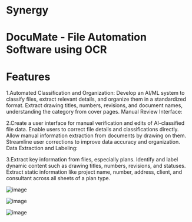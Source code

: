 # Synergy

# DocuMate - File Automation Software using OCR

# Features

1.Automated Classification and Organization:
Develop an AI/ML system to classify files, extract relevant details, and organize them in a standardized format.
Extract drawing titles, numbers, revisions, and document names, understanding the category from cover pages.
Manual Review Interface:

2.Create a user interface for manual verification and edits of AI-classified file data.
Enable users to correct file details and classifications directly.
Allow manual information extraction from documents by drawing on them.
Streamline user corrections to improve data accuracy and organization.
Data Extraction and Labeling:

3.Extract key information from files, especially plans.
Identify and label dynamic content such as drawing titles, numbers, revisions, and statuses.
Extract static information like project name, number, address, client, and consultant across all sheets of a plan type.

![image](https://github.com/Rishi-50/Synergy_Enemies_of_Logic/assets/114904283/7355d97c-0925-4953-8233-de3b337566bd)


![image](https://github.com/Rishi-50/Synergy_Enemies_of_Logic/assets/114904283/aec6ee5f-d0cb-4d61-a968-c51b479a0b54)


![image](https://github.com/Rishi-50/Synergy_Enemies_of_Logic/assets/114904283/86f9145f-b2c2-46eb-998c-a35523fd30b2)

